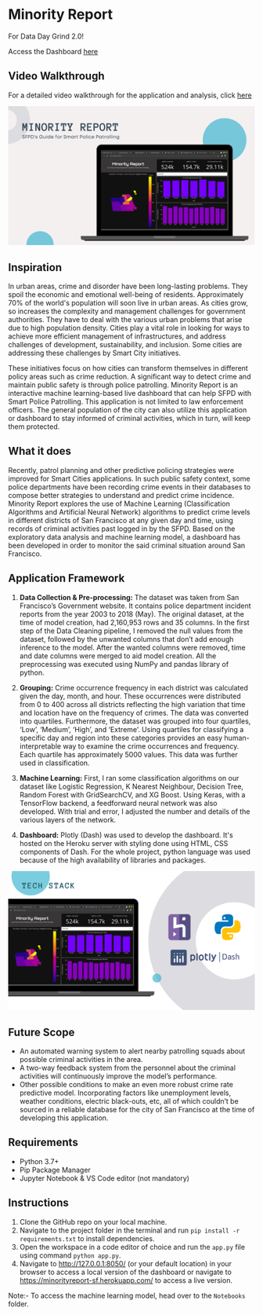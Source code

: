 # Minority Report

For Data Day Grind 2.0!

Access the Dashboard [here](https://minorityreport-sf.herokuapp.com/)

## Video Walkthrough

For a detailed video walkthrough for the application and analysis, click [here](https://www.youtube.com/watch?v=RcyWf8ytDOU)

![Alt text](screenshots/1.png)

## Inspiration

In urban areas, crime and disorder have been long-lasting problems. They spoil the economic and emotional well-being of residents. Approximately 70% of the world's population will soon live in urban areas. As cities grow, so increases the complexity and management challenges for government authorities. They have to deal with the various urban problems that arise due to high population density. Cities play a vital role in looking for ways to achieve more efficient management of infrastructures, and address challenges of development, sustainability, and inclusion. Some cities are addressing these challenges by Smart City initiatives.

These initiatives focus on how cities can transform themselves in different policy areas such as crime reduction. A significant way to detect crime and maintain public safety is through police patrolling. Minority Report is an interactive machine learning-based live dashboard that can help SFPD with Smart Police Patrolling. This application is not limited to law enforcement officers. The general population of the city can also utilize this application or dashboard to stay informed of criminal activities, which in turn, will keep them protected.

## What it does

Recently, patrol planning and other predictive policing strategies were improved for Smart Cities applications. In such public safety context, some police departments have been recording crime events in their databases to compose better strategies to understand and predict crime incidence. Minority Report explores the use of Machine Learning (Classification Algorithms and Artificial Neural Network) algorithms to predict crime levels in different districts of San Francisco at any given day and time, using records of criminal activities past logged in by the SFPD. Based on the exploratory data analysis and machine learning model, a dashboard has been developed in order to monitor the said criminal situation around San Francisco.

## Application Framework

1. **Data Collection & Pre-processing:** The dataset was taken from San Francisco’s Government website. It contains police department incident reports from the year 2003 to 2018 (May). The original dataset, at the time of model creation, had 2,160,953 rows and 35 columns. In the first step of the Data Cleaning pipeline, I removed the null values from the dataset, followed by the unwanted columns that don’t add enough inference to the model. After the wanted columns were removed, time and date columns were merged to aid model creation. All the preprocessing was executed using NumPy and pandas library of python.

2. **Grouping:** Crime occurrence frequency in each district was calculated given the day, month, and hour. These occurrences were distributed from 0 to 400 across all districts reflecting the high variation that time and location have on the frequency of crimes. The data was converted into quartiles. Furthermore, the dataset was grouped into four quartiles, ‘Low’, ‘Medium’, ‘High’, and ‘Extreme’. Using quartiles for classifying a specific day and region into these categories provides an easy human-interpretable way to examine the crime occurrences and frequency. Each quartile has approximately 5000 values. This data was further used in classification.

3. **Machine Learning:** First, I ran some classification algorithms on our dataset like Logistic Regression, K Nearest Neighbour, Decision Tree, Random Forest with GridSearchCV, and XG Boost. Using Keras, with a TensorFlow backend, a feedforward neural network was also developed. With trial and error, I adjusted the number and details of the various layers of the network.

4. **Dashboard:** Plotly (Dash) was used to develop the dashboard. It's hosted on the Heroku server with styling done using HTML, CSS components of Dash. For the whole project, python language was used because of the high availability of libraries and packages.

![Alt text](screenshots/2.png)

## Future Scope

- An automated warning system to alert nearby patrolling squads about possible criminal activities in the area.
- A two-way feedback system from the personnel about the criminal activities will continuously improve the model’s performance.
- Other possible conditions to make an even more robust crime rate predictive model. Incorporating factors like unemployment levels, weather conditions, electric black-outs, etc, all of which couldn’t be sourced in a reliable database for the city of San Francisco at the time of developing this application.

## Requirements

- Python 3.7+
- Pip Package Manager
- Jupyter Notebook & VS Code editor (not mandatory)

## Instructions

1. Clone the GitHub repo on your local machine.
2. Navigate to the project folder in the terminal and run `pip install -r requirements.txt` to install dependencies.
3. Open the workspace in a code editor of choice and run the `app.py` file using command `python app.py`.
4. Navigate to http://127.0.0.1:8050/ (or your default location) in your browser to access a local version of the dashboard or navigate to https://minorityreport-sf.herokuapp.com/ to access a live version.

Note:- To access the machine learning model, head over to the `Notebooks` folder.
